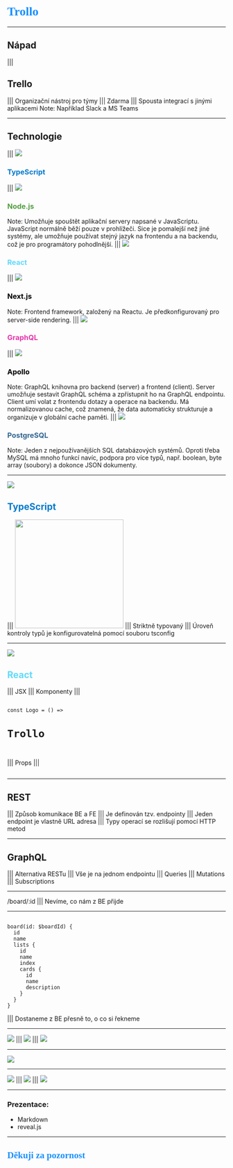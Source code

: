 <h1 style="font-family: Pacifico; color: #1890FF;">Trollo</h1>

---

## Nápad
|||
## Trello
|||
Organizační nástroj pro týmy
|||
Zdarma
|||
Spousta integrací s jinými aplikacemi
Note: Například Slack a MS Teams

---

## Technologie
|||
<img class="logo" src="assets/logos/typescript.svg">
<h3 style="color: #007ACC">TypeScript</h3>
|||
<img class="logo" src="assets/logos/nodejs.svg">
<h3 style="color: #539E43">Node.js</h3>
Note: Umožňuje spouštět aplikační servery napsané v JavaScriptu. JavaScript normálně běží pouze v prohlížeči. Sice je pomalejší než jiné systémy, ale umožňuje používat stejný jazyk na frontendu a na backendu, což je pro programátory pohodlnější.
|||
<img class="logo" src="assets/logos/react.svg">
<h3 style="color: #61DAFB">React</h3>
|||
<img class="logo" src="assets/logos/nextjs.svg">
<h3 style="color: #000000">Next.js</h3>
Note: Frontend framework, založený na Reactu. Je předkonfigurovaný pro server-side rendering.
|||
<img class="logo" src="assets/logos/graphql.svg">
<h3 style="color: #E535AB">GraphQL</h3>
|||
<img class="logo" src="assets/logos/apollo.svg">
<h3 style="color: #000000">Apollo</h3>
Note: GraphQL knihovna pro backend (server) a frontend (client). Server umožňuje sestavit GraphQL schéma a zpřístupnit ho na GraphQL endpointu. Client umí volat z frontendu dotazy a operace na backendu. Má normalizovanou cache, což znamená, že data automaticky strukturuje a organizuje v globální cache paměti.
|||
<img class="logo" src="assets/logos/postgresql.svg">
<h3 style="color: #336791">PostgreSQL</h3>
Note: Jeden z nejpoužívanějších SQL databázových systémů. Oproti třeba MySQL má mnoho funkcí navíc, podpora pro více typů, např. boolean, byte array (soubory) a dokonce JSON dokumenty. 

---

<img class="logo" src="assets/logos/typescript.svg">
<h2 style="color: #007ACC">TypeScript</h3>
|||
<img src="assets/logos/microsoft.svg" width="250px;">
|||
Striktně typovaný
|||
Úroveň kontroly typů je konfigurovatelná pomocí souboru tsconfig

---

<img class="logo" src="assets/logos/react.svg">
<h2 style="color: #61DAFB">React</h3>
|||
JSX
|||
Komponenty
|||
<pre><code data-trim>
const Logo = () => <h1>Trollo</h1>
</code></pre>
|||
Props
|||
<pre><code data-trim data-line-numbers="1|3"><script type="text/template">
const Logo = ({text}: {text: string}) => <h1>{text}</h1>

<Logo text="Trollo" />
</script></code></pre>

---

## REST
|||
Způsob komunikace BE a FE
|||
Je definován tzv. endpointy
|||
Jeden endpoint je vlastně URL adresa
|||
Typy operací se rozlišují pomocí HTTP metod

---

## GraphQL
|||
Alternativa RESTu
|||
Vše je na jednom endpointu
|||
Queries
|||
Mutations
|||
Subscriptions

---

/board/:id
|||
Nevíme, co nám z BE přijde

---

<pre><code data-trim data-noescape class="graphql">
board(id: $boardId) {
  id
  name
  lists {
    id
    name
    index
    cards {
      id
      name
      description
    }
  }
}
</code></pre>
|||
Dostaneme z BE přesně to, o co si řekneme

---

<img src="assets/screenshots/container1.png">
|||
<img src="assets/screenshots/container2.png">
|||
<img src="assets/screenshots/container3.png">

---

<img src="assets/screenshots/modal.png">

---

<img src="assets/screenshots/cards.png">
|||
<img src="assets/screenshots/cards_drag.png">
|||
<img src="assets/screenshots/list_drag.png">

---

### Prezentace:
- Markdown
- reveal.js

---

<h2 style="font-family: Pacifico; color: #1890FF;">Děkuji za pozornost</h2>
